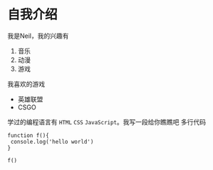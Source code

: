 # 自我介绍

我是Neil，我的兴趣有
 1. 音乐
 2. 动漫
 3. 游戏

我喜欢的游戏
 * 英雄联盟
 * CSGO

学过的编程语言有 `HTML` `CSS` `JavaScript`。我写一段给你瞧瞧吧
多行代码
 ```
 function f(){
  console.log('hello world')
}

f()
 ```